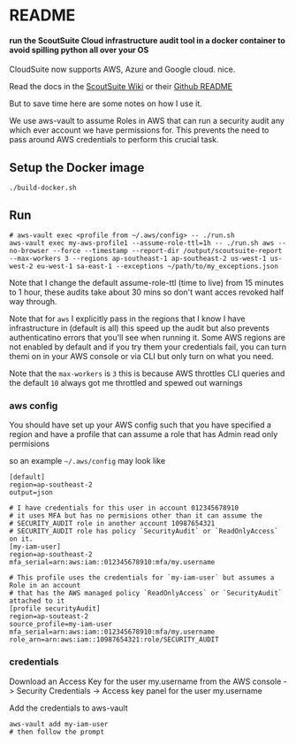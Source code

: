 # README
#### run the ScoutSuite Cloud infrastructure audit tool in a docker container to avoid spilling python all over your OS

CloudSuite now supports AWS, Azure and Google cloud. nice.

Read the docs in the [ScoutSuite Wiki](https://github.com/nccgroup/ScoutSuite/wiki) or their [Github README](https://github.com/nccgroup/ScoutSuite/blob/master/README.md)

But to save time here are some notes on how I use it.

We use aws-vault to assume Roles in AWS that can run a security audit any which ever account we have permissions for. This prevents the need to pass around AWS credentials to perform this crucial task.


## Setup the Docker image

    ./build-docker.sh

## Run
    
    # aws-vault exec <profile from ~/.aws/config> -- ./run.sh
    aws-vault exec my-aws-profile1 --assume-role-ttl=1h -- ./run.sh aws --no-browser --force --timestamp --report-dir /output/scoutsuite-report --max-workers 3 --regions ap-southeast-1 ap-southeast-2 us-west-1 us-west-2 eu-west-1 sa-east-1 --exceptions ~/path/to/my_exceptions.json

Note that I change the default assume-role-ttl (time to live) from 15 minutes to 1 hour, these audits take about 30 mins so don't want acces revoked half way through.

Note that for `aws` I explicitly pass in the regions that I know I have infrastructure in (default is all) this speed up the audit but also prevents authenticatino errors that you'll see when running it. Some AWS regions are not enabled by default and if you try them your credentials fail, you can turn themi on in your AWS console or via CLI but only turn on what you need.

Note that the `max-workers` is `3` this is because AWS throttles CLI queries and the default `10` always got me throttled and spewed out warnings

### aws config
You should have set up your AWS config such that you have specified a region
and have a profile that can assume a role that has Admin read only permisions

so an example `~/.aws/config` may look like

    [default]
    region=ap-southeast-2
    output=json

    # I have credentials for this user in account 012345678910
    # it uses MFA but has no permisions other than it can assume the 
    # SECURITY_AUDIT role in another account 10987654321
    # SECURITY_AUDIT role has policy `SecurityAudit` or `ReadOnlyAccess` on it.
    [my-iam-user]
    region=ap-southeast-2
    mfa_serial=arn:aws:iam::012345678910:mfa/my.username

    # This profile uses the credentials for `my-iam-user` but assumes a Role in an account
    # that has the AWS managed policy `ReadOnlyAccess` or `SecurityAudit` attached to it
    [profile securityAudit]
    region=ap-souteast-2
    source_profile=my-iam-user
    mfa_serial=arn:aws:iam::012345678910:mfa/my.username
    role_arn=arn:aws:iam::10987654321:role/SECURITY_AUDIT

### credentials
Download an Access Key for the user my.username from the AWS console -> Security Credentials -> Access key panel for the user my.username

Add the credentials to aws-vault

    aws-vault add my-iam-user
    # then follow the prompt

